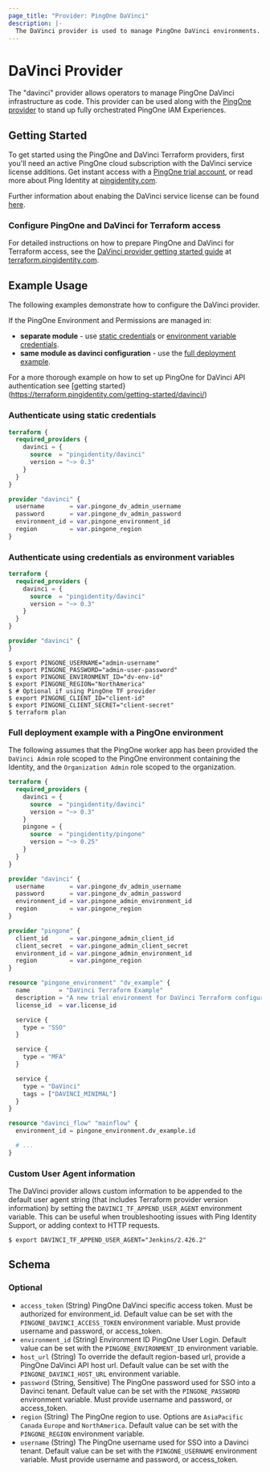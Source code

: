 ```yaml
---
page_title: "Provider: PingOne DaVinci"
description: |-
  The DaVinci provider is used to manage PingOne DaVinci environments.
---
```


# DaVinci Provider

The "davinci" provider allows operators to manage PingOne DaVinci infrastructure as code. This provider can be used along with the [PingOne provider](https://registry.terraform.io/providers/pingidentity/pingone/latest/docs) to stand up fully orchestrated PingOne IAM Experiences.

## Getting Started

To get started using the PingOne and DaVinci Terraform providers, first you'll need an active PingOne cloud subscription with the DaVinci service license additions.  Get instant access with a [PingOne trial account](https://www.pingidentity.com/en/try-ping.html), or read more about Ping Identity at [pingidentity.com](https://www.pingidentity.com).

Further information about enabing the DaVinci service license can be found [here](https://terraform.pingidentity.com/getting-started/davinci/#the-pingone-davinci-service-license).

### Configure PingOne and DaVinci for Terraform access

For detailed instructions on how to prepare PingOne and DaVinci for Terraform access, see the [DaVinci provider getting started guide](https://terraform.pingidentity.com/getting-started/davinci/#configure-pingone-for-terraform-access) at [terraform.pingidentity.com](https://terraform.pingidentity.com).

## Example Usage

The following examples demonstrate how to configure the DaVinci provider. 

If the PingOne Environment and Permissions are managed in:
  - **separate module** - use [static credentials](#authenticate-using-static-credentials) or [environment variable credentials](#authenticate-using-credentials-as-environment-variables).
  - **same module as davinci configuration** - use the [full deployment example](#full-deployment-example-with-a-pingone-environment).

For a more thorough example on how to set up PingOne for DaVinci API authentication see [getting started}(https://terraform.pingidentity.com/getting-started/davinci/)

### Authenticate using static credentials

```terraform
terraform {
  required_providers {
    davinci = {
      source  = "pingidentity/davinci"
      version = "~> 0.3"
    }
  }
}

provider "davinci" {
  username       = var.pingone_dv_admin_username
  password       = var.pingone_dv_admin_password
  environment_id = var.pingone_environment_id
  region         = var.pingone_region
}
```

### Authenticate using credentials as environment variables

```terraform
terraform {
  required_providers {
    davinci = {
      source  = "pingidentity/davinci"
      version = "~> 0.3"
    }
  }
}

provider "davinci" {
}
```

```shell
$ export PINGONE_USERNAME="admin-username"
$ export PINGONE_PASSWORD="admin-user-password"
$ export PINGONE_ENVIRONMENT_ID="dv-env-id"
$ export PINGONE_REGION="NorthAmerica"
$ # Optional if using PingOne TF provider
$ export PINGONE_CLIENT_ID="client-id"
$ export PINGONE_CLIENT_SECRET="client-secret"
$ terraform plan
```

### Full deployment example with a PingOne environment

The following assumes that the PingOne worker app has been provided the `DaVinci Admin` role scoped to the PingOne environment containing the Identity, and the `Organization Admin` role scoped to the organization.

```terraform
terraform {
  required_providers {
    davinci = {
      source  = "pingidentity/davinci"
      version = "~> 0.3"
    }
    pingone = {
      source  = "pingidentity/pingone"
      version = "~> 0.25"
    }
  }
}

provider "davinci" {
  username       = var.pingone_dv_admin_username
  password       = var.pingone_dv_admin_password
  environment_id = var.pingone_admin_environment_id
  region         = var.pingone_region
}

provider "pingone" {
  client_id      = var.pingone_admin_client_id
  client_secret  = var.pingone_admin_client_secret
  environment_id = var.pingone_admin_environment_id
  region         = var.pingone_region
}

resource "pingone_environment" "dv_example" {
  name        = "DaVinci Terraform Example"
  description = "A new trial environment for DaVinci Terraform configuration-as-code."
  license_id  = var.license_id

  service {
    type = "SSO"
  }

  service {
    type = "MFA"
  }

  service {
    type = "DaVinci"
    tags = ["DAVINCI_MINIMAL"]
  }
}

resource "davinci_flow" "mainflow" {
  environment_id = pingone_environment.dv_example.id

  # ...
}
```

### Custom User Agent information

The DaVinci provider allows custom information to be appended to the default user agent string (that includes Terraform provider version information) by setting the `DAVINCI_TF_APPEND_USER_AGENT` environment variable.  This can be useful when troubleshooting issues with Ping Identity Support, or adding context to HTTP requests.

```shell
$ export DAVINCI_TF_APPEND_USER_AGENT="Jenkins/2.426.2"
```

<!-- schema generated by tfplugindocs -->
## Schema

### Optional

- `access_token` (String) PingOne DaVinci specific access token. Must be authorized for environment_id.  Default value can be set with the `PINGONE_DAVINCI_ACCESS_TOKEN` environment variable. Must provide username and password, or access_token.
- `environment_id` (String) Environment ID PingOne User Login. Default value can be set with the `PINGONE_ENVIRONMENT_ID` environment variable.
- `host_url` (String) To override the default region-based url, provide a PingOne DaVinci API host url. Default value can be set with the `PINGONE_DAVINCI_HOST_URL` environment variable.
- `password` (String, Sensitive) The PingOne password used for SSO into a Davinci tenant.  Default value can be set with the `PINGONE_PASSWORD` environment variable. Must provide username and password, or access_token.
- `region` (String) The PingOne region to use.  Options are `AsiaPacific` `Canada` `Europe` and `NorthAmerica`.  Default value can be set with the `PINGONE_REGION` environment variable.
- `username` (String) The PingOne username used for SSO into a Davinci tenant.  Default value can be set with the `PINGONE_USERNAME` environment variable. Must provide username and password, or access_token.

